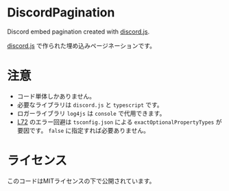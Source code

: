# DiscordPagination
Discord embed pagination created with [discord.js](https://github.com/discordjs/discord.js).

[discord.js](https://github.com/discordjs/discord.js) で作られた埋め込みページネーションです。

# 注意
- コード単体しかありません。
- 必要なライブラリは `discord.js` と `typescript` です。
- ロガーライブラリ `log4js` は `console` で代用できます。
- [L72](https://github.com/reimima/DiscordPagination/blob/main/index.ts#L72) のエラー回避は `tsconfig.json` による `exactOptionalPropertyTypes` が要因です。
  `false` に指定すれば必要ありません。

# ライセンス
このコードはMITライセンスの下で公開されています。
